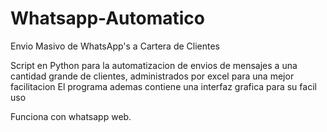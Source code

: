 # Whatsapp-Automatico
Envio Masivo de WhatsApp's a Cartera de Clientes

Script en Python para la automatizacion de envios de mensajes a una cantidad grande de clientes, administrados por excel para una mejor facilitacion
El programa ademas contiene una interfaz grafica para su facil uso

Funciona con whatsapp web.
